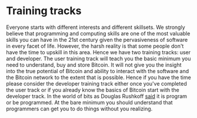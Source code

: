 # Training tracks

Everyone starts with different interests and different skillsets. We strongly believe that programming and computing skills are one of the most valuable skills you can have in the 21st century given the pervasiveness of software in every facet of life. However, the harsh reality is that some people don't have the time to upskill in this area. Hence we have two training tracks: user and developer. The user training track will teach you the basic minimum you need to understand, buy and store Bitcoin. It will not give you the insight into the true potential of Bitcoin and ability to interact with the software and the Bitcoin network to the extent that is possible. Hence if you have the time please consider the developer training track either once you've completed the user track or if you already know the basics of Bitcoin start with the developer track. In the world of bits as Douglas Rushkoff [said](https://www.amazon.com/Program-Be-Programmed-Commands-Digital/dp/159376426X) it is program or be programmed. At the bare minimum you should understand that programmers can get you to do things without you realizing. 
